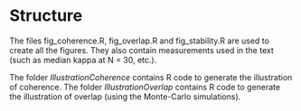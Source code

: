 # Structure

The files fig_coherence.R, fig_overlap.R and fig_stability.R are used to create
all the figures. 
They also contain measurements used in the text (such as median kappa at N = 30, etc.).

The folder _IllustrationCoherence_ contains R code to generate the illustration of coherence.
The folder _IllustrationOverlap_ contains R code to generate the illustration of overlap (using the Monte-Carlo simulations).
